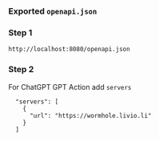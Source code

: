 ### Exported `openapi.json`

### Step 1

```
http://localhost:8080/openapi.json
```

### Step 2

For ChatGPT GPT Action add `servers`

```
  "servers": [
    {
      "url": "https://wormhole.livio.li"
    }
  ]
 ```